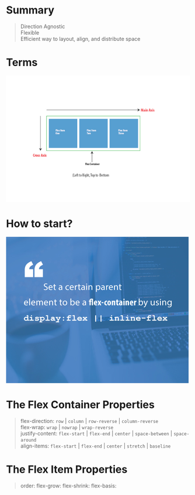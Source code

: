# Summary
> Direction Agnostic  
> Flexible  
> Efficient way to layout, align, and distribute space


# Terms
![](images/terms.jpg)  


# How to start?
![](images/start.jpg)


# The Flex Container Properties
> flex-direction: `row` | `column` | `row-reverse` | `column-reverse`  
> flex-wrap: `wrap` | `nowrap` | `wrap-reverse`  
> justify-content: `flex-start` | `flex-end` | `center` | `space-between` | `space-around`  
> align-items: `flex-start` | `flex-end` | `center` | `stretch` | `baseline`  


# The Flex Item Properties
> order: <number>
> flex-grow: <number>
> flex-shrink: <number>
> flex-basis: <width>





























